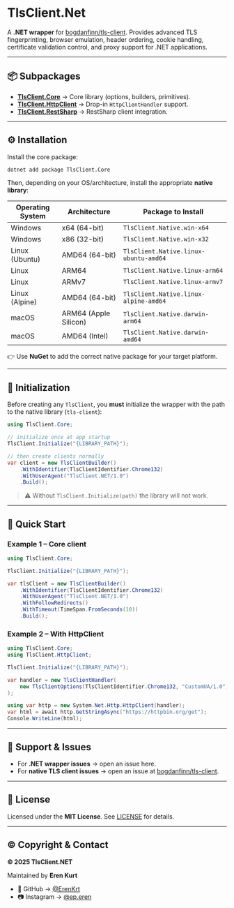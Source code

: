 # TlsClient.Net

A **.NET wrapper** for [bogdanfinn/tls-client](https://github.com/bogdanfinn/tls-client).
Provides advanced TLS fingerprinting, browser emulation, header ordering, cookie handling, certificate validation control, and proxy support for .NET applications.

---

## 📦 Subpackages

* **[TlsClient.Core](./src/TlsClient.Core/README.md)** → Core library (options, builders, primitives).
* **[TlsClient.HttpClient](./src/TlsClient.HttpClient/README.md)** → Drop-in `HttpClientHandler` support.
* **[TlsClient.RestSharp](./src/TlsClient.RestSharp/README.md)** → RestSharp client integration.

---

## ⚙️ Installation

Install the core package:

```bash
dotnet add package TlsClient.Core
```

Then, depending on your OS/architecture, install the appropriate **native library**:

| Operating System | Architecture          | Package to Install                    |
| ---------------- | --------------------- | ------------------------------------- |
| Windows          | x64 (64-bit)          | `TlsClient.Native.win-x64`            |
| Windows          | x86 (32-bit)          | `TlsClient.Native.win-x32`            |
| Linux (Ubuntu)   | AMD64 (64-bit)        | `TlsClient.Native.linux-ubuntu-amd64` |
| Linux            | ARM64                 | `TlsClient.Native.linux-arm64`        |
| Linux            | ARMv7                 | `TlsClient.Native.linux-armv7`        |
| Linux (Alpine)   | AMD64 (64-bit)        | `TlsClient.Native.linux-alpine-amd64` |
| macOS            | ARM64 (Apple Silicon) | `TlsClient.Native.darwin-arm64`       |
| macOS            | AMD64 (Intel)         | `TlsClient.Native.darwin-amd64`       |

👉 Use **NuGet** to add the correct native package for your target platform.

---

## 🔑 Initialization

Before creating any `TlsClient`, you **must** initialize the wrapper with the path to the native library (`tls-client`):

```csharp
using TlsClient.Core;

// initialize once at app startup
TlsClient.Initialize("{LIBRARY_PATH}");

// then create clients normally
var client = new TlsClientBuilder()
    .WithIdentifier(TlsClientIdentifier.Chrome132)
    .WithUserAgent("TlsClient.NET/1.0")
    .Build();
```

> ⚠️ Without `TlsClient.Initialize(path)` the library will not work.

---

## 🚀 Quick Start

### Example 1 – Core client

```csharp
using TlsClient.Core;

TlsClient.Initialize("{LIBRARY_PATH}");

var tlsClient = new TlsClientBuilder()
    .WithIdentifier(TlsClientIdentifier.Chrome132)
    .WithUserAgent("TlsClient.NET/1.0")
    .WithFollowRedirects()
    .WithTimeout(TimeSpan.FromSeconds(10))
    .Build();
```

### Example 2 – With HttpClient

```csharp
using TlsClient.Core;
using TlsClient.HttpClient;

TlsClient.Initialize("{LIBRARY_PATH}");

var handler = new TlsClientHandler(
    new TlsClientOptions(TlsClientIdentifier.Chrome132, "CustomUA/1.0")
);

using var http = new System.Net.Http.HttpClient(handler);
var html = await http.GetStringAsync("https://httpbin.org/get");
Console.WriteLine(html);
```

---

## 🧯 Support & Issues

* For **.NET wrapper issues** → open an issue here.
* For **native TLS client issues** → open an issue at [bogdanfinn/tls-client](https://github.com/bogdanfinn/tls-client).

---

## 📜 License

Licensed under the **MIT License**.
See [LICENSE](./LICENSE) for details.

---
## ©️ Copyright & Contact

**© 2025 TlsClient.NET**

Maintained by **Eren Kurt**

* 🐙 GitHub → [@ErenKrt](https://github.com/ErenKrt)
* 📷 Instagram → [@ep.eren](https://instagram.com/ep.eren)